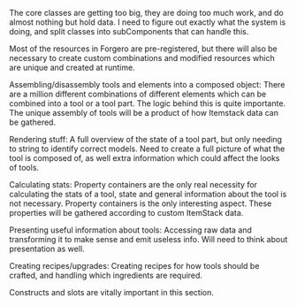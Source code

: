 The core classes are getting too big, they are doing too much work, and do almost nothing but hold data.
I need to figure out exactly what the system is doing, and split classes into subComponents that can handle this.

Most of the resources in Forgero are pre-registered, but there will also be necessary to create custom combinations and modified resources which are unique and created at runtime.

Assembling/disassembly tools and elements into a composed object:
There are a million different combinations of different elements which can be combined into a tool or a tool part.
The logic behind this is quite importante.
The unique assembly of tools will be a product of how Itemstack data can be gathered.

Rendering stuff:
A full overview of the state of a tool part, but only needing to string to identify correct models.
Need to create a full picture of what the tool is composed of, as well extra information which could affect the looks of tools.

Calculating stats:
Property containers are the only real necessity for calculating the stats of a tool,
state and general information about the tool is not necessary.
Property containers is the only interesting aspect.
These properties will be gathered according to custom ItemStack data.

Presenting useful information about tools:
Accessing raw data and transforming it to make sense and emit useless info. Will need to think about presentation as well.

Creating recipes/upgrades:
Creating recipes for how tools should be crafted, and handling which ingredients are required.

Constructs and slots are vitally important in this section.